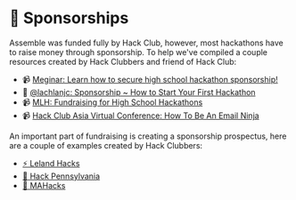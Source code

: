# 💸 Sponsorships

Assemble was funded fully by Hack Club, however, most hackathons have to raise money through sponsorship. To help we've compiled a couple resources created by Hack Clubbers and friend of Hack Club:

- 📹 [Meginar: Learn how to secure high school hackathon sponsorship!](https://www.youtube.com/watch?v=tOmXzA4reTY)
- 📝 [@lachlanjc: Sponsorship ~ How to Start Your First Hackathon](https://notebook.lachlanjc.com/2020-01-19_how_to_start_your_first_hackathon#sponsorship)
- 📹 [MLH: Fundraising for High School Hackathons](https://www.youtube.com/watch?v=q44l5Hd87TQ)
- 📹 [Hack Club Asia Virtual Conference: How To Be An Email Ninja](https://www.youtube.com/watch?v=uyUfKqrk4mw)

An important part of fundraising is creating a sponsorship prospectus, here are a couple of examples created by Hack Clubbers:

- [⚡ Leland Hacks](https://lelandhacks.com/prospectus.pdf)
- [🌲 Hack Pennsylvania](https://2019.hackpenn.com/prospectus.pdf)
- [🌈 MAHacks](https://mahacks.com/MAHacks_VI_Sponsorship_Prospectus_20220122.pdf)
